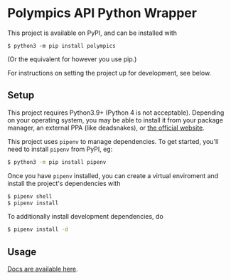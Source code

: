# Polympics API Python Wrapper

This project is available on PyPI, and can be installed with
```
$ python3 -m pip install polympics
```
(Or the equivalent for however you use pip.)

For instructions on setting the project up for development, see below.

## Setup

This project requires Python3.9+ (Python 4 is not acceptable). Depending on your operating system, you may be able to install it from your package manager, an external PPA (like deadsnakes), or [the official website](https://python.org/download).

This project uses `pipenv` to manage dependencies. To get started, you'll need to install `pipenv` from PyPI, eg:
```bash
$ python3 -m pip install pipenv
```

Once you have `pipenv` installed, you can create a virtual enviroment and install the project's dependencies with
```bash
$ pipenv shell
$ pipenv install
```
To additionally install development dependencies, do
```bash
$ pipenv install -d
```

## Usage

[Docs are available here](https://polympics.github.io/python-wrapper).

